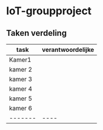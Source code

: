 # IoT-groupproject

## Taken verdeling

|task| verantwoordelijke |
|-----|-----|
| Kamer1||
|kamer 2| |
|kamer 3| |
|kamer 4| |
|kamer 5| |
|kamer 6| |
|-------|----|

